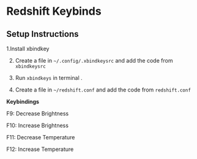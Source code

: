 # Redshift Keybinds

## Setup Instructions
1.Install xbindkey

2. Create a file in `~/.config/.xbindkeysrc` and add the code from `xbindkeysrc`
   
3. Run `xbindkeys` in terminal .
   
4. Create a file in `~/redshift.conf` and add the code from `redshift.conf`

**Keybindings**

F9: Decrease Brightness

F10: Increase Brightness

F11: Decrease Temperature

F12: Increase Temperature
